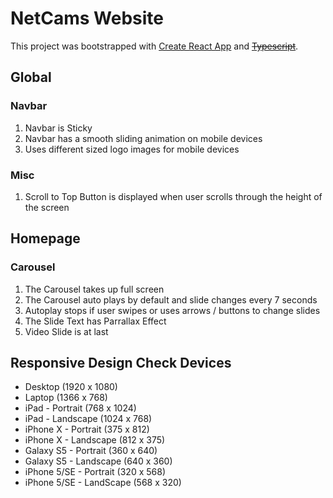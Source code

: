 # NetCams Website

This project was bootstrapped with [Create React App](https://github.com/facebook/create-react-app) and ~~[Typescript](https://www.typescriptlang.org/)~~.

## Global

### Navbar

1. Navbar is Sticky
2. Navbar has a smooth sliding animation on mobile devices
3. Uses different sized logo images for mobile devices

### Misc

1. Scroll to Top Button is displayed when user scrolls through the height of the screen

## Homepage

### Carousel

1. The Carousel takes up full screen
2. The Carousel auto plays by default and slide changes every 7 seconds
3. Autoplay stops if user swipes or uses arrows / buttons to change slides
4. The Slide Text has Parrallax Effect
5. Video Slide is at last

## Responsive Design Check Devices

- Desktop (1920 x 1080)
- Laptop (1366 x 768)
- iPad - Portrait (768 x 1024)
- iPad - Landscape (1024 x 768)
- iPhone X - Portrait (375 x 812)
- iPhone X - Landscape (812 x 375)
- Galaxy S5 - Portrait (360 x 640)
- Galaxy S5 - Landscape (640 x 360)
- iPhone 5/SE - Portrait (320 x 568)
- iPhone 5/SE - LandScape (568 x 320)
